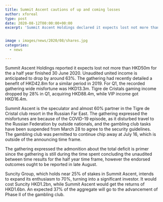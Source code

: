 ```yaml
---
title: Summit Ascent cautions of up and coming losses
author: xforeal 
type: post
date: 2020-08-12T00:00:00+00:00
excerpt: 'Summit Ascent Holdings declared it expects lost not more than HKD50m for the a half year finished 30 June 2020 '


image : images/news/2020/08/shares.jpg
categories:
  - news

---
```

Summit Ascent Holdings reported it expects lost not more than HKD50m for the a half year finished 30 June 2020. Unaudited united income is anticipated to drop by around 63&percnt;. The gathering had recently detailed a benefit of HKD42.8m for a similar period in 2019. For Q1, the recorded gathering wide misfortune was HKD13.3m. Tigre de Cristals gaming income dropped by 28&percnt; in Q1, acquiring HKD88.4m, while VIP income got HKD16.4m. 

Summit Ascent is the speculator and almost 60&percnt; partner in the Tigre de Cristal club resort in the Russian Far East. The gathering expressed the misfortunes are because of the COVID-19 episode, as it disturbed travel to the Russian Federation by outside nationals, and the gambling club tasks have been suspended from March 28 to agree to the security guidelines. The gambling club was permitted to continue chip away at July 16, which is outside of the announcing time frame. 

The gathering expressed the admonition about the total deficit is primer since the gathering is still during the time spent concluding the unaudited between time results for the half year time frame, however the endorsed outcomes ought to be reported in late August. 

Suncity Group, which holds near 25&percnt; of stakes in Summit Ascent, intends to expand its enthusiasm to 70&percnt;, turning into a significant investor. It would cost Suncity HKD1.2bn, while Summit Ascent would get the returns of HKD1.6bn. An expected 37&percnt; of the aggregate will go to the advancement of Phase II of the gambling club.